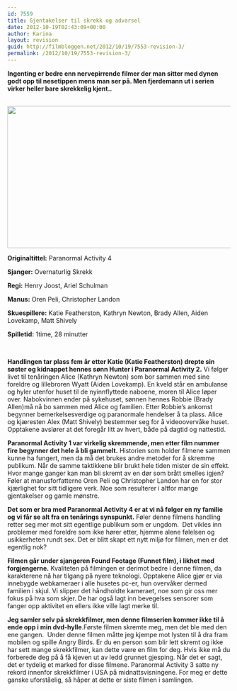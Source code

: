 ```yaml
---
id: 7559
title: Gjentakelser til skrekk og advarsel
date: 2012-10-19T02:43:09+00:00
author: Karina
layout: revision
guid: http://filmbloggen.net/2012/10/19/7553-revision-3/
permalink: /2012/10/19/7553-revision-3/
---
```

**Ingenting er bedre enn nervepirrende filmer der man sitter med dynen godt opp til nesetippen mens man ser på. Men fjerdemann ut i serien virker heller bare skrekkelig kjent..**

<p style="text-align: center">
   <a href="http://filmbloggen.net/?attachment_id=7556" rel="attachment wp-att-7556"><img class="aligncenter size-large wp-image-7556" src="http://filmbloggen.net/wp-content/uploads//2012/10/paranormal-activity-4-Bilde-05-620x321.jpg" alt="" width="620" height="321" /></a>
</p>

**Originaltittel:** Paranormal Activity 4

**Sjanger:** Overnaturlig Skrekk

**Regi:** Henry Joost, Ariel Schulman

**Manus:** Oren Peli, Christopher Landon

**Skuespillere:** Katie Featherston, Kathryn Newton, Brady Allen, Aiden Lovekamp, Matt Shively

**Spilletid:** 1time, 28 minutter

&nbsp;

**Handlingen tar plass fem år etter Katie (Katie Featherston) drepte sin søster og kidnappet hennes sønn Hunter i Paranormal Activity 2.** Vi følger livet til tenåringen Alice (Kathryn Newton) som bor sammen med sine foreldre og lillebroren Wyatt (Aiden Lovekamp). En kveld står en ambulanse og hyler utenfor huset til de nyinnflyttede naboene, moren til Alice løper over. Nabokvinnen ender på sykehuset, sønnen hennes Robbie (Brady Allen)må nå bo sammen med Alice og familien. Etter Robbie’s ankomst begynner bemerkelsesverdige og paranormale hendelser å ta plass. Alice og kjæresten Alex (Matt Shively) bestemmer seg for å videoovervåke huset. Opptakene avslører at det foregår litt av hvert, både på dagtid og nattestid.

**Paranormal Activity 1 var virkelig skremmende, men etter film nummer fire begynner det hele å bli gammelt.** Historien som holder filmene sammen kunne ha fungert, men da må det brukes andre metoder for å skremme publikum. Når de samme taktikkene blir brukt hele tiden mister de sin effekt. Hvor mange ganger kan man bli skremt av en dør som brått smelles igjen? Føler at manusforfatterne Oren Peli og Christopher Landon har en for stor kjærlighet for sitt tidligere verk. Noe som resulterer i altfor mange gjentakelser og gamle mønstre.

**Det som er bra med Paranormal Activity 4 er at vi nå følger en ny familie og vi får se alt fra en tenårings synspunkt.** Føler denne filmens handling retter seg mer mot sitt egentlige publikum som er ungdom.  Det vikles inn problemer med foreldre som ikke hører etter, hjemme alene følelsen og usikkerheten rundt sex. Det er blitt skapt ett nytt miljø for filmen, men er det egentlig nok?

**Filmen går under sjangeren Found Footage (Funnet film), i likhet med forgjengerne.** Kvaliteten på filmingen er derimot bedre i denne filmen, da karakterene nå har tilgang på nyere teknologi. Opptakene Alice gjør er via innebygde webkameraer i alle husetes pc-er, hun overvåker dermed familien i skjul. Vi slipper det håndholdte kameraet, noe som gir oss mer fokus på hva som skjer. De har også lagt inn bevegelses sensorer som fanger opp aktivitet en ellers ikke ville lagt merke til.

**Jeg samler selv på skrekkfilmer, men denne filmserien kommer ikke til å ende opp i min dvd-hylle**.Første filmen skremte meg, men det ble med den ene gangen.  Under denne filmen måtte jeg kjempe mot lysten til å dra fram mobilen og spille Angry Birds. Er du en person som blir lett skremt og ikke har sett mange skrekkfilmer, kan dette være en film for deg. Hvis ikke må du forberede deg på å få kjeven ut av ledd grunnet gjesping. Når det er sagt, det er tydelig et marked for disse filmene. Paranormal Activity 3 satte ny rekord innenfor skrekkfilmer i USA på midnattsvisningene. For meg er dette ganske uforståelig, så håper at dette er siste filmen i samlingen.